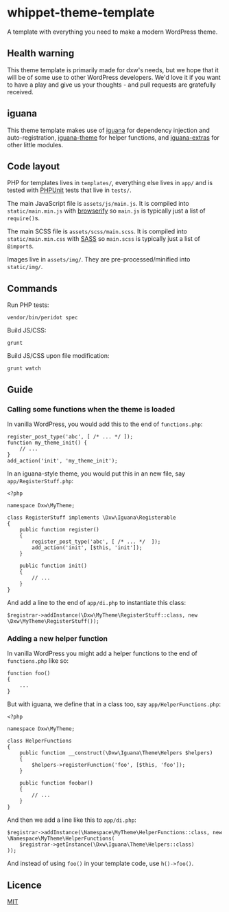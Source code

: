 # whippet-theme-template

A template with everything you need to make a modern WordPress theme.

## Health warning

This theme template is primarily made for dxw's needs, but we hope that it will be of some use to other WordPress developers. We'd love it if you want to have a play and give us your thoughts - and pull requests are gratefully received.

## iguana

This theme template makes use of [iguana](https://github.com/dxw/iguana) for dependency injection and auto-registration, [iguana-theme](https://github.com/dxw/iguana-theme) for helper functions, and [iguana-extras](https://github.com/dxw/iguana-extras) for other little modules.

## Code layout

PHP for templates lives in `templates/`, everything else lives in `app/` and is tested with [PHPUnit](https://phpunit.de/) tests that live in `tests/`.

The main JavaScript file is `assets/js/main.js`. It is compiled into `static/main.min.js` with [browserify](http://browserify.org/) so `main.js` is typically just a list of `require()`s.

The main SCSS file is `assets/scss/main.scss`. It is compiled into `static/main.min.css` with [SASS](http://sass-lang.com/) so `main.scss` is typically just a list of `@import`s.

Images live in `assets/img/`. They are pre-processed/minified into `static/img/`.

## Commands

Run PHP tests:

    vendor/bin/peridot spec

Build JS/CSS:

    grunt

Build JS/CSS upon file modification:

    grunt watch

## Guide

### Calling some functions when the theme is loaded

In vanilla WordPress, you would add this to the end of `functions.php`:

```
register_post_type('abc', [ /* ... */ ]);
function my_theme_init() {
    // ...
}
add_action('init', 'my_theme_init');
```

In an iguana-style theme, you would put this in an new file, say `app/RegisterStuff.php`:

```
<?php

namespace Dxw\MyTheme;

class RegisterStuff implements \Dxw\Iguana\Registerable
{
    public function register()
    {
        register_post_type('abc', [ /* ... */  ]);
        add_action('init', [$this, 'init']);
    }

    public function init()
    {
        // ...
    }
}
```

And add a line to the end of `app/di.php` to instantiate this class:

```
$registrar->addInstance(\Dxw\MyTheme\RegisterStuff::class, new \Dxw\MyTheme\RegisterStuff());
```

### Adding a new helper function

In vanilla WordPress you might add a helper functions to the end of `functions.php` like so:

```
function foo()
{
    ...
}
```

But with iguana, we define that in a class too, say `app/HelperFunctions.php`:

```
<?php

namespace Dxw\MyTheme;

class HelperFunctions
{
    public function __construct(\Dxw\Iguana\Theme\Helpers $helpers)
    {
        $helpers->registerFunction('foo', [$this, 'foo']);
    }

    public function foobar()
    {
        // ...
    }
}
```

And then we add a line like this to `app/di.php`:

```
$registrar->addInstance(\Namespace\MyTheme\HelperFunctions::class, new \Namespace\MyTheme\HelperFunctions(
    $registrar->getInstance(\Dxw\Iguana\Theme\Helpers::class)
));
```

And instead of using `foo()` in your template code, use `h()->foo()`.

## Licence

[MIT](COPYING.md)
